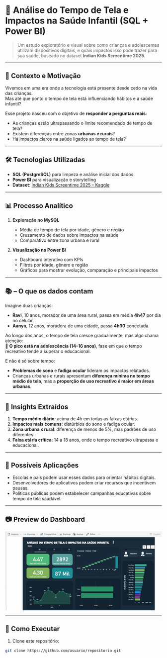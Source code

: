 # 📱 Análise do Tempo de Tela e Impactos na Saúde Infantil (SQL + Power BI)

> Um estudo exploratório e visual sobre como crianças e adolescentes utilizam dispositivos digitais, e quais impactos isso pode trazer para sua saúde, baseado no dataset **Indian Kids Screentime 2025**.

---

## 🧠 Contexto e Motivação

Vivemos em uma era onde a tecnologia está presente desde cedo na vida das crianças.  
Mas até que ponto o tempo de tela está influenciando hábitos e a saúde infantil?

Esse projeto nasceu com o objetivo de **responder a perguntas reais**:
- As crianças estão ultrapassando o limite recomendado de tempo de tela?
- Existem diferenças entre zonas **urbanas e rurais**?
- Há impactos claros na saúde ligados ao tempo de tela?


---

## 🛠 Tecnologias Utilizadas

- **SQL (PostgreSQL)** para limpeza e análise inicial dos dados
- **Power BI** para visualização e storytelling
- **Dataset**: [Indian Kids Screentime 2025 – Kaggle](https://www.kaggle.com/datasets/ankushpanday2/indian-kids-screentime-2025)

---

## 📊 Processo Analítico

1. **Exploração no MySQL**
   - Média de tempo de tela por idade, gênero e região
   - Cruzamento de dados sobre impactos na saúde
   - Comparativo entre zona urbana e rural

2. **Visualização no Power BI**
   - Dashboard interativo com KPIs
   - Filtros por idade, gênero e região
   - Gráficos para mostrar evolução, comparação e principais impactos

---

## 📚 – O que os dados contam

Imagine duas crianças:
- **Ravi**, 10 anos, morador de uma área rural, passa em média **4h47** por dia no celular.
- **Aanya**, 12 anos, moradora de uma cidade, passa **4h30** conectada.

Ao longo dos anos, o tempo de tela cresce gradualmente, mas algo chama atenção:  
📌 **O pico está na adolescência (14–16 anos)**, fase em que o tempo recreativo tende a superar o educacional.

E não é só sobre tempo:  
- **Problemas de sono** e **fadiga ocular** lideram os impactos relatados.  
- Crianças urbanas e rurais apresentam **diferença mínima no tempo médio de tela**, mas a **proporção de uso recreativo é maior em áreas urbanas**.

---

## 🔎 Insights Extraídos

1. **Tempo médio diário**: acima de 4h em todas as faixas etárias.
2. **Impactos mais comuns**: distúrbios do sono e fadiga ocular.
3. **Zona urbana x rural**: diferença de menos de 5%, mas padrões de uso diferentes.
4. **Faixa etária crítica**: 14 a 18 anos, onde o tempo recreativo ultrapassa o educacional.

---

## 📌 Possíveis Aplicações

- Escolas e pais podem usar esses dados para orientar hábitos digitais.
- Desenvolvedores de aplicativos podem criar recursos que incentivem pausas.
- Políticas públicas podem estabelecer campanhas educativas sobre tempo de tela saudável.

---

## 📷 Preview do Dashboard

![DS](Portifolio.gif)

---

## 🚀 Como Executar

1. Clone este repositório:
```bash
git clone https://github.com/usuario/repositorio.git
